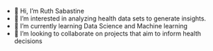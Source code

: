 - 👋 Hi, I’m Ruth Sabastine
- 👀 I’m interested in analyzing health data sets to generate insights.
- 🌱 I’m currently learning Data Science and Machine learning
- 💞️ I’m looking to collaborate on projects that aim to inform health decisions
  

<!---
rSabastine98/rSabastine98 is a ✨ special ✨ repository because its `README.md` (this file) appears on your GitHub profile.
You can click the Preview link to take a look at your changes.
--->
